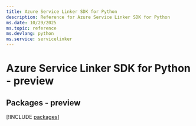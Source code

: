 ```yaml
---
title: Azure Service Linker SDK for Python
description: Reference for Azure Service Linker SDK for Python
ms.date: 10/29/2025
ms.topic: reference
ms.devlang: python
ms.service: servicelinker
---
```

# Azure Service Linker SDK for Python - preview
## Packages - preview
[!INCLUDE [packages](service-linker-index.md)]